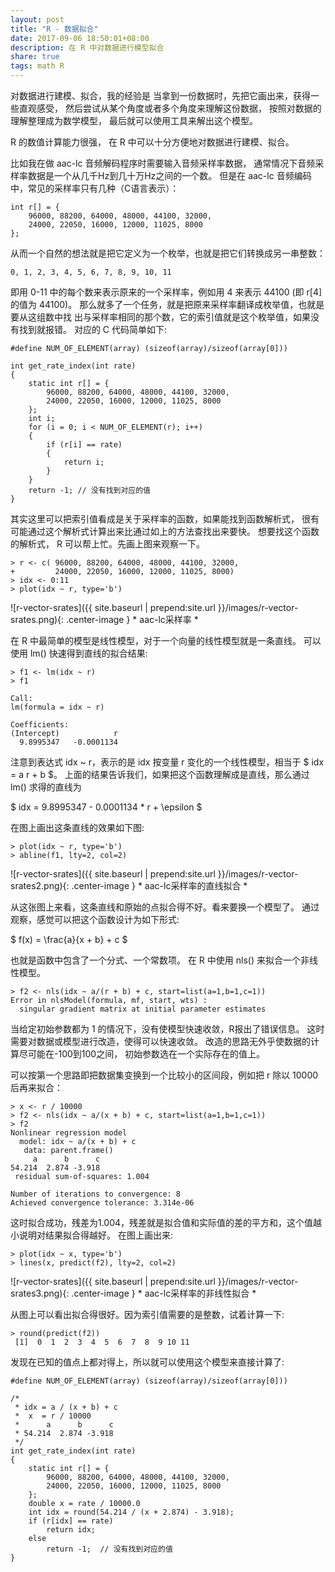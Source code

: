 ```yaml
---
layout: post
title: "R - 数据拟合"
date: 2017-09-06 18:50:01+08:00
description: 在 R 中对数据进行模型拟合
share: true
tags: math R
---
```


<script src='https://cdnjs.cloudflare.com/ajax/libs/mathjax/2.7.0/MathJax.js?config=TeX-MML-AM_CHTML'></script>

对数据进行建模、拟合，我的经验是
当拿到一份数据时，先把它画出来，获得一些直观感受，
然后尝试从某个角度或者多个角度来理解这份数据，
按照对数据的理解整理成为数学模型，
最后就可以使用工具来解出这个模型。

R 的数值计算能力很强，
在 R 中可以十分方便地对数据进行建模、拟合。

比如我在做 aac-lc 音频解码程序时需要输入音频采样率数据，
通常情况下音频采样率数据是一个从几千Hz到几十万Hz之间的一个数。
但是在 aac-lc 音频编码中，常见的采样率只有几种（C语言表示）：

    int r[] = {
        96000, 88200, 64000, 48000, 44100, 32000,
        24000, 22050, 16000, 12000, 11025, 8000
    };

从而一个自然的想法就是把它定义为一个枚举，也就是把它们转换成另一串整数：

    0, 1, 2, 3, 4, 5, 6, 7, 8, 9, 10, 11

即用 0-11 中的每个数来表示原来的一个采样率，例如用 4 来表示 44100 (即 r[4] 的值为 44100)。
那么就多了一个任务，就是把原来采样率翻译成枚举值，也就是要从这组数中找
出与采样率相同的那个数，它的索引值就是这个枚举值，如果没有找到就报错。
对应的 C 代码简单如下:

    #define NUM_OF_ELEMENT(array) (sizeof(array)/sizeof(array[0]))

    int get_rate_index(int rate)
    {
        static int r[] = {
            96000, 88200, 64000, 48000, 44100, 32000,
            24000, 22050, 16000, 12000, 11025, 8000
        };
        int i;
        for (i = 0; i < NUM_OF_ELEMENT(r); i++)
        {
            if (r[i] == rate)
            {
                return i;
            }
        }
        return -1; // 没有找到对应的值
    }

其实这里可以把索引值看成是关于采样率的函数，如果能找到函数解析式，
很有可能通过这个解析式计算出来比通过如上的方法查找出来要快。
想要找这个函数的解析式， R 可以帮上忙。先画上图来观察一下。

    > r <- c( 96000, 88200, 64000, 48000, 44100, 32000,
    +         24000, 22050, 16000, 12000, 11025, 8000)
    > idx <- 0:11
    > plot(idx ~ r, type='b')

![r-vector-srates]({{ site.baseurl | prepend:site.url }}/images/r-vector-srates.png){: .center-image } * aac-lc采样率 *

在 R 中最简单的模型是线性模型，对于一个向量的线性模型就是一条直线。
可以使用 lm() 快速得到直线的拟合结果:

    > f1 <- lm(idx ~ r)
    > f1

    Call:
    lm(formula = idx ~ r)

    Coefficients:
    (Intercept)            r
      9.8995347   -0.0001134

注意到表达式 idx ~ r，表示的是 idx 按变量 r 变化的一个线性模型，相当于 $ idx = a r + b $。
上面的结果告诉我们，如果把这个函数理解成是直线，那么通过 lm() 求得的直线为

$ idx = 9.8995347 - 0.0001134 * r + \epsilon $

在图上画出这条直线的效果如下图:

    > plot(idx ~ r, type='b')
    > abline(f1, lty=2, col=2)

![r-vector-srates]({{ site.baseurl | prepend:site.url }}/images/r-vector-srates2.png){: .center-image } * aac-lc采样率的直线拟合 *

从这张图上来看，这条直线和原始的点拟合得不好。看来要换一个模型了。
通过观察，感觉可以把这个函数设计为如下形式:

$ f(x) = \frac{a}{x + b} + c $

也就是函数中包含了一个分式、一个常数项。
在 R 中使用 nls() 来拟合一个非线性模型。

    > f2 <- nls(idx ~ a/(r + b) + c, start=list(a=1,b=1,c=1))
    Error in nlsModel(formula, mf, start, wts) :
      singular gradient matrix at initial parameter estimates

当给定初始参数都为 1 的情况下，没有使模型快速收敛，R报出了错误信息。
这时需要对数据或模型进行改造，使得可以快速收敛。
改造的思路无外乎使数据的计算尽可能在-100到100之间，
初始参数选在一个实际存在的值上。

可以按第一个思路即把数据集变换到一个比较小的区间段，例如把 r 除以 10000 后再来拟合：

    > x <- r / 10000
    > f2 <- nls(idx ~ a/(x + b) + c, start=list(a=1,b=1,c=1))
    > f2
    Nonlinear regression model
      model: idx ~ a/(x + b) + c
       data: parent.frame()
         a      b      c
    54.214  2.874 -3.918
     residual sum-of-squares: 1.004

    Number of iterations to convergence: 8
    Achieved convergence tolerance: 3.314e-06

这时拟合成功，残差为1.004，残差就是拟合值和实际值的差的平方和，这个值越小说明对结果拟合得越好。
在图上画出来:

    > plot(idx ~ x, type='b')
    > lines(x, predict(f2), lty=2, col=2)

![r-vector-srates]({{ site.baseurl | prepend:site.url }}/images/r-vector-srates3.png){: .center-image } * aac-lc采样率的非线性拟合 *

从图上可以看出拟合得很好。因为索引值需要的是整数，试着计算一下:

    > round(predict(f2))
     [1]  0  1  2  3  4  5  6  7  8  9 10 11

发现在已知的值点上都对得上，所以就可以使用这个模型来直接计算了:

    #define NUM_OF_ELEMENT(array) (sizeof(array)/sizeof(array[0]))

    /*
     * idx = a / (x + b) + c
     *  x  = r / 10000
     *      a      b      c
     * 54.214  2.874 -3.918
     */
    int get_rate_index(int rate)
    {
        static int r[] = {
            96000, 88200, 64000, 48000, 44100, 32000,
            24000, 22050, 16000, 12000, 11025, 8000
        };
        double x = rate / 10000.0
        int idx = round(54.214 / (x + 2.874) - 3.918);
        if (r[idx] == rate)
            return idx;
        else
            return -1;  // 没有找到对应的值
    }

